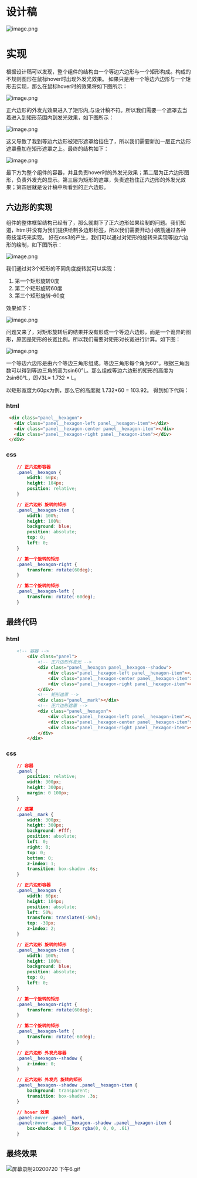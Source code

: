 # 设计稿
![image.png](http://cdn.airfunc.com/56c660bf3f314c1b82293ac94742823a)

# 实现
根据设计稿可以发现，整个组件的结构由一个等边六边形与一个矩形构成。构成的不规则图形在鼠标hover时出现外发光效果。
如果只是用一个等边六边形与一个矩形去实现，那么在鼠标hover时的效果将如下图所示：

![image.png](http://cdn.airfunc.com/fda32fd0e7974937befb58ef0f0621fb)

正六边形的外发光效果进入了矩形内,与设计稿不符。所以我们需要一个遮罩去当着进入到矩形范围内到发光效果，如下图所示：

![image.png](http://cdn.airfunc.com/4fe21efb47be4b24b7bc2bd10fa21832)

这又导致了我到等边六边形被矩形遮罩给挡住了，所以我们需要新加一层正六边形遮罩叠加在矩形遮罩之上。最终的结构如下：

![image.png](http://cdn.airfunc.com/7ef734fbf04b4d8b973996634ad8320c)

最下方为整个组件的容器，并且负责hover时的外发光效果；第二层为正六边形图形，负责外发光的显示。第三层为矩形的遮罩，负责遮挡住正六边形的外发光效果；第四层就是设计稿中所看到的正六边形。

## 六边形的实现
组件的整体框架结构已经有了，那么就剩下了正六边形如果绘制的问题。我们知道，html并没有为我们提供绘制多边形标签，所以我们需要开动小脑筋通过各种奇技淫巧来实现。
好在css3的产生，我们可以通过对矩形的旋转来实现等边六边形的绘制，如下图所示：

![image.png](http://cdn.airfunc.com/3ce9b4e2ce4042a2a2821317d3799fc7)

我们通过对3个矩形的不同角度旋转就可以实现：
1. 第一个矩形旋转0度
2. 第二个矩形旋转60度
3. 第三个矩形旋转-60度

效果如下：

![image.png](http://cdn.airfunc.com/7d6c9d8b1f3342468f816ccf2cbe44c7)

问题又来了，对矩形旋转后的结果并没有形成一个等边六边形，而是一个诡异的图形，原因是矩形的长宽比例。所以我们需要对矩形对长宽进行计算。如下图：

![image.png](http://cdn.airfunc.com/f2649f2a308347ebb7dddb2b0bb205b8)

一个等边六边形是由六个等边三角形组成。等边三角形每个角为60°。根据三角函数可以得到等边三角的高为sin60°L。那么组成等边六边形的矩形的高度为2sin60°L，即√3L≈ 1.732 * L。

以矩形宽度为60px为例，那么它的高度就 1.732*60 = 103.92。
得到如下代码：  
### html
```html
 <div class="panel__hexagon">
   <div class="panel__hexagon-left panel__hexagon-item"></div>
   <div class="panel__hexagon-center panel__hexagon-item"></div>
   <div class="panel__hexagon-right panel__hexagon-item"></div>
 </div>
```
### css
```css
    // 正六边形容器
    .panel__hexagon {
        width: 60px;
        height: 104px;
        position: relative;
    }

    // 正六边形 旋转的矩形
    .panel__hexagon-item {
        width: 100%;
        height: 100%;
        background: blue;
        position: absolute;
        top: 0;
        left: 0;
    }

    // 第一个旋转的矩形
    .panel__hexagon-right {
        transform: rotate(60deg);
    }

    // 第二个旋转的矩形
    .panel__hexagon-left {
        transform: rotate(-60deg);
    }
```



## 最终代码

### html
```html
	<!-- 容器 -->
        <div class="panel">
            <!-- 正六边形外发光 -->
            <div class="panel__hexagon panel__hexagon--shadow">
                <div class="panel__hexagon-left panel__hexagon-item"></div>
                <div class="panel__hexagon-center panel__hexagon-item"></div>
                <div class="panel__hexagon-right panel__hexagon-item"></div>
            </div>
            <!-- 矩形遮罩 -->
            <div class="panel__mark"></div>
            <!-- 正六边形遮罩 -->
            <div class="panel__hexagon">
                <div class="panel__hexagon-left panel__hexagon-item"></div>
                <div class="panel__hexagon-center panel__hexagon-item"></div>
                <div class="panel__hexagon-right panel__hexagon-item"></div>
            </div>
        </div>
```

### css
```css
    // 容器
    .panel {
        position: relative;
        width: 300px;
        height: 300px;
        margin: 0 100px;
    }

    // 遮罩
    .panel__mark {
        width: 300px;
        height: 300px;
        background: #fff;
        position: absolute;
        left: 0;
        right: 0;
        top: 0;
        bottom: 0;
        z-index: 1;
        transition: box-shadow .6s;
    }

    // 正六边形容器
    .panel__hexagon {
        width: 60px;
        height: 104px;
        position: absolute;
        left: 50%;
        transform: translateX(-50%);
        top: -30px;
        z-index: 2;
    }

    // 正六边形 旋转的矩形
    .panel__hexagon-item {
        width: 100%;
        height: 100%;
        background: blue;
        position: absolute;
        top: 0;
        left: 0;
    }

    // 第一个旋转的矩形
    .panel__hexagon-right {
        transform: rotate(60deg);
    }

    // 第二个旋转的矩形
    .panel__hexagon-left {
        transform: rotate(-60deg);
    }

    // 正六边形 外发光容器
    .panel__hexagon--shadow {
        z-index: 0;
    }

    // 正六边形 外发光 旋转的矩形
    .panel__hexagon--shadow .panel__hexagon-item {
        background: transparent;
        transition: box-shadow .3s;
    }

    // hover 效果
    .panel:hover .panel__mark,
    .panel:hover .panel__hexagon--shadow .panel__hexagon-item {
        box-shadow: 0 0 15px rgba(0, 0, 0, .61)
    }
```


## 最终效果

![屏幕录制20200720 下午6.gif](http://cdn.airfunc.com/ecc1921961364852ad6d9a16fde59651)

